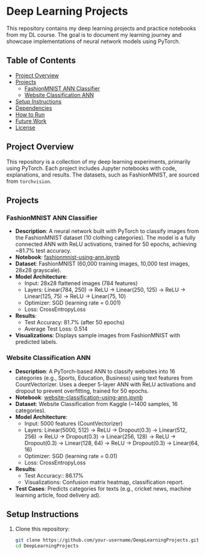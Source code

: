 # Deep Learning Projects

This repository contains my deep learning projects and practice notebooks from my DL course. The goal is to document my learning journey and showcase implementations of neural network models using PyTorch.

## Table of Contents
- [Project Overview](#project-overview)
- [Projects](#projects)
  - [FashionMNIST ANN Classifier](#fashionmnist-ann-classifier)
  - [Website Classification ANN](#website-classification-using-ann)
- [Setup Instructions](#setup-instructions)
- [Dependencies](#dependencies)
- [How to Run](#how-to-run)
- [Future Work](#future-work)
- [License](#license)

## Project Overview
This repository is a collection of my deep learning experiments, primarily using PyTorch. Each project includes Jupyter notebooks with code, explanations, and results. The datasets, such as FashionMNIST, are sourced from `torchvision`.

## Projects

### FashionMNIST ANN Classifier
- **Description**: A neural network built with PyTorch to classify images from the FashionMNIST dataset (10 clothing categories). The model is a fully connected ANN with ReLU activations, trained for 50 epochs, achieving ~81.7% test accuracy.
- **Notebook**: [fashionmnist-using-ann.ipynb](fashionmnist-using-ann.ipynb)
- **Dataset**: FashionMNIST (60,000 training images, 10,000 test images, 28x28 grayscale).
- **Model Architecture**:
  - Input: 28x28 flattened images (784 features)
  - Layers: Linear(784, 250) → ReLU → Linear(250, 125) → ReLU → Linear(125, 75) → ReLU → Linear(75, 10)
  - Optimizer: SGD (learning rate = 0.001)
  - Loss: CrossEntropyLoss
- **Results**:
  - Test Accuracy: 81.7% (after 50 epochs)
  - Average Test Loss: 0.514
- **Visualizations**: Displays sample images from FashionMNIST with predicted labels.

### Website Classification ANN

- **Description**: A PyTorch-based ANN to classify websites into 16 categories (e.g., Sports, Education, Business) using text features from CountVectorizer. Uses a deeper 5-layer ANN with ReLU activations and dropout to prevent overfitting, trained for 50 epochs.
- **Notebook**: [website-classification-using-ann.ipynb](website-classification-using-ann.ipynb)
- **Dataset**: Website Classification from Kaggle (\~1400 samples, 16 categories).
- **Model Architecture**:
  - Input: 5000 features (CountVectorizer)
  - Layers: Linear(5000, 512) → ReLU → Dropout(0.3) → Linear(512, 256) → ReLU → Dropout(0.3) → Linear(256, 128) → ReLU → Dropout(0.3) → Linear(128, 64) → ReLU → Dropout(0.3) → Linear(64, 16)
  - Optimizer: SGD (learning rate = 0.01)
  - Loss: CrossEntropyLoss
- **Results**:
  - Test Accuracy:: 86.17%
  - Visualizations: Confusion matrix heatmap, classification report.
- **Test Cases**: Predicts categories for texts (e.g., cricket news, machine learning article, food delivery ad).

## Setup Instructions
1. Clone this repository:
   ```bash
   git clone https://github.com/your-username/DeepLearningProjects.git
   cd DeepLearningProjects
